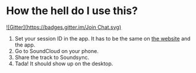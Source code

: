 # How the hell do I use this?
[![Gitter](https://badges.gitter.im/Join Chat.svg)](https://gitter.im/tjhorner/soundsync?utm_source=badge&utm_medium=badge&utm_campaign=pr-badge&utm_content=badge)

1. Set your session ID in the app. It has to be the same on [the website](http://soundsync.tjhorner.com) and the app.
2. Go to SoundCloud on your phone.
3. Share the track to Soundsync.
4. Tada! It should show up on the desktop.